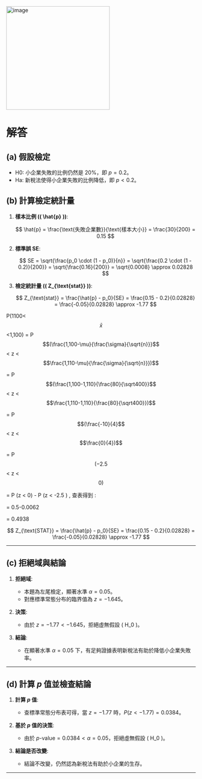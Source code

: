 <img width="275" alt="image" src="https://github.com/user-attachments/assets/438811d6-1af5-48f9-a480-53d28a275ef4">

# 解答

## (a) 假設檢定
- H0: 小企業失敗的比例仍然是 20%，即 $p = 0.2$。
- Ha: 新稅法使得小企業失敗的比例降低，即 $p < 0.2$。

## (b) 計算檢定統計量

1. **樣本比例 (\( \hat{p} \))**:
   
   $$
   \hat{p} = \frac{\text{失敗企業數}}{\text{樣本大小}} = \frac{30}{200} = 0.15
   $$

3. **標準誤 SE**:
   
   $$
   SE = \sqrt{\frac{p_0 \cdot (1 - p_0)}{n}} = \sqrt{\frac{0.2 \cdot (1 - 0.2)}{200}} = \sqrt{\frac{0.16}{200}} = \sqrt{0.0008} \approx 0.02828
   $$

5. **檢定統計量 (\( Z_{\text{stat}} \))**:
   
   $$
   Z_{\text{stat}} = \frac{\hat{p} - p_0}{SE} = \frac{0.15 - 0.2}{0.02828} = \frac{-0.05}{0.02828} \approx -1.77
   $$

P(1100< $$\bar{x}$$ <1,100) = P $$(\frac{1,100-\mu}{\frac{\sigma}{\sqrt{n}}}$$ < z < $$\frac{1,110-\mu}{\frac{\sigma}{\sqrt{n}}})$$

= P $$(\frac{1,100-1,110}{\frac{80}{\sqrt400}}$$ < z < $$\frac{1,110-1,110}{\frac{80}{\sqrt400}})$$

= P $$(\frac{-10}{4}$$ < z < $$\frac{0}{4})$$

= P $$(-2.5$$ < z < $$0)$$ 

= P (z < 0) - P (z < -2.5 ) , 查表得到 :

= 0.5-0.0062

= 0.4938 


$$
Z_{\text{STAT}} = \frac{\hat{p} - p_0}{SE} = \frac{0.15 - 0.2}{0.02828} = \frac{-0.05}{0.02828} \approx -1.77
$$




---

## (c) 拒絕域與結論

1. **拒絕域**:
   - 本題為左尾檢定，顯著水準 $\alpha = 0.05$。
   - 對應標準常態分布的臨界值為 $z = -1.645$。

2. **決策**:
   - 由於 $z = -1.77 < -1.645$，拒絕虛無假設 \( H_0 \)。

3. **結論**:
   - 在顯著水準 $\alpha = 0.05$ 下，有足夠證據表明新稅法有助於降低小企業失敗率。

---

## (d) 計算 $p$ 值並檢查結論

1. **計算 $p$ 值**:
   - 查標準常態分布表可得，當 $z = -1.77$ 時，$P(z < -1.77) = 0.0384$。

2. **基於 $p$ 值的決策**:
   - 由於 $p \text{-value} = 0.0384 < \alpha = 0.05$，拒絕虛無假設 \( H_0 \)。

3. **結論是否改變**:
   - 結論不改變，仍然認為新稅法有助於小企業的生存。

---

